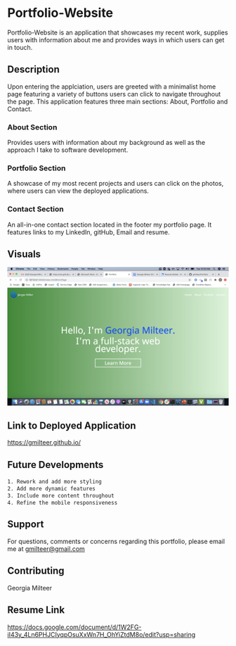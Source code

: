 # Portfolio-Website

Portfolio-Website is an application that showcases my recent work, supplies users with information about me and provides ways in which users can get in touch.

## Description

Upon entering the applciation, users are greeted with a minimalist home page featuring a variety of buttons users can click to navigate throughout the page. This application features three main sections: About, Portfolio and Contact.

### About Section

Provides users with information about my background as well as the approach I take to software development.

### Portfolio Section

A showcase of my most recent projects and users can click on the photos, where users can view the deployed applications.

### Contact Section

An all-in-one contact section located in the footer my portfolio page. It features links to my LinkedIn, gitHub, Email and resume.

## Visuals

![](Assets/portfolio.png)

## Link to Deployed Application

https://gmilteer.github.io/

## Future Developments

    1. Rework and add more styling
    2. Add more dynamic features
    3. Include more content throughout
    4. Refine the mobile responsiveness

## Support

For questions, comments or concerns regarding this portfolio, please email me at gmilteer@gmail.com

## Contributing

Georgia Milteer

## Resume Link

https://docs.google.com/document/d/1W2FG-iI43y_4Ln6PHJCIyqpOsuXxWn7H_OhYiZtdM8o/edit?usp=sharing
